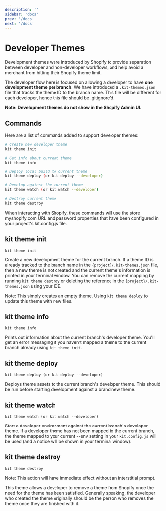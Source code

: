 ```yaml
---
description: ''
sidebar: 'docs'
prev: '/docs'
next: '/docs'
---
```


# Developer Themes

Development themes were introduced by Shopify to provide separation between developer and non-developer workflows, and help avoid a merchant from hitting their Shopify theme limit.

The developer flow here is focused on allowing a developer to have **one development theme per branch**. We have introduced a `.kit-themes.json` file that tracks the theme ID to the branch name. This file will be different for each developer, hence this file should be .gitignore'd.

**Note: Development themes do not show in the Shopify Admin UI.**

## Commands

Here are a list of commands added to support developer themes:

```bash
# Create new developer theme
kit theme init

# Get info about current theme
kit theme info

# Deploy local build to current theme
kit theme deploy (or kit deploy --developer)

# Develop against the current theme
kit theme watch (or kit watch --developer)

# Destroy current theme
kit theme destroy
```

When interacting with Shopify, these commands will use the store myshopify.com URL and password properties that have been configured in your project's kit.config.js file.

## kit theme init

```
kit theme init
```

Create a new development theme for the current branch. If a theme ID is already tracked to the branch name in the `{project}/.kit-themes.json` file, then a new theme is not created and the current theme's information is printed in your terminal window. You can remove the current mapping by running `kit theme destroy` or deleting the reference in the `{project}/.kit-themes.json` using your IDE.

Note: This simply creates an empty theme. Using `kit theme deploy` to update this theme with new files.

## kit theme info

```
kit theme info
```

Prints out information about the current branch's developer theme. You'll get an error messaging if you haven't mapped a theme to the current branch already using `kit theme init`.

## kit theme deploy

```
kit theme deploy (or kit deploy --developer)
```

Deploys theme assets to the current branch's developer theme. This should be run before starting development against a brand new theme.

## kit theme watch

```
kit theme watch (or kit watch --developer)
```

Start a developer environment against the current branch's developer theme. If a developer theme has not been mapped to the current branch, the theme mapped to your current --env setting in your `kit.config.js` will be used (and a notice will be shown in your terminal window).

## kit theme destroy

```
kit theme destroy
```

Note: This action will have immediate effect without an interstitial prompt.

This theme allows a developer to remove a theme from Shopify once the need for the theme has been satisfied. Generally speaking, the developer who created the theme originally should be the person who removes the theme once they are finished with it.
